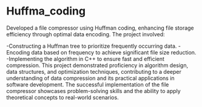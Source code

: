 # Huffma_coding
Developed a file compressor using Huffman coding, enhancing file storage efficiency through optimal data encoding. The project involved:

-Constructing a Huffman tree to prioritize frequently occurring data.
-Encoding data based on frequency to achieve significant file size reduction.
-Implementing the algorithm in C++ to ensure fast and efficient compression.
This project demonstrated proficiency in algorithm design, data structures, and optimization techniques,
contributing to a deeper understanding of data compression and its practical applications in software development.
The successful implementation of the file compressor showcases problem-solving skills and the ability to apply theoretical concepts to real-world scenarios.
